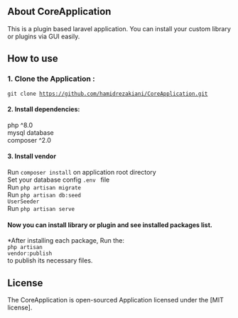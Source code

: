 
## About CoreApplication

This is a plugin based laravel application. You can install your custom library or plugins via GUI easily.

## How to use

### 1. Clone the Application :
   <code>git clone https://github.com/hamidrezakiani/CoreApplication.git</code>
#### 2. Install dependencies:
   php ^8.0 <br />
   mysql database <br />
   composer ^2.0 <br />

#### 3. Install vendor
   Run <code>composer install</code> on application root directory <br />
   Set your database config `.env ` file <br />
   Run <code>php artisan migrate</code> <br />
   Run <code>php artisan db:seed UserSeeder</code> <br />
   Run <code>php artisan serve</code> <br />


#### Now you can install library or plugin and see installed packages list.

*After installing each package, Run the: <br />
                   <code>php artisan vendor:publish</code> <br />
 to publish its necessary files. <br />

## License

The CoreApplication is open-sourced Application licensed under the [MIT license].
